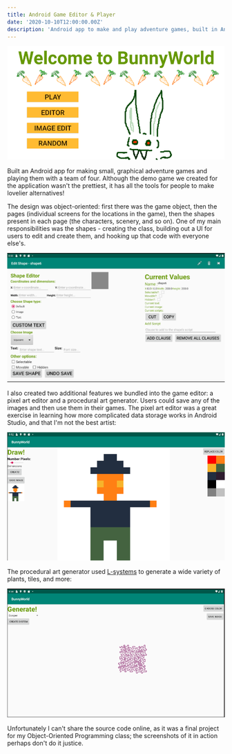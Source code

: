 ```yaml
---
title: Android Game Editor & Player
date: '2020-10-10T12:00:00.00Z'
description: 'Android app to make and play adventure games, built in Android Studio with Java and Kotlin'
---
```


![Title](./title.png)

Built an Android app for making small, graphical adventure games and playing them with a team of four. Although the demo game we created for the application wasn't the prettiest, it has all the tools for people to make lovelier alternatives!

The design was object-oriented: first there was the game object, then the pages (individual screens for the locations in the game), then the shapes present in each page (the characters, scenery, and so on). One of my main responsibilities was the shapes - creating the class, building out a UI for users to edit and create them, and hooking up that code with everyone else's. 

![Shape Editor](./shape_editor.PNG)

I also created two additional features we bundled into the game editor: a pixel art editor and a procedural art generator. Users could save any of the images and then use them in their games. The pixel art editor was a great exercise in learning how more complicated data storage works in Android Studio, and that I'm not the best artist:

![Pixel Art Editor](./pixel_art.PNG)

The procedural art generator used [L-systems](https://en.wikipedia.org/wiki/L-system#:~:text=An%20L%2Dsystem%20consists%20of,generated%20strings%20into%20geometric%20structures.) to generate a wide variety of plants, tiles, and more:

![Random Generator](./random_generator.PNG)

Unfortunately I can't share the source code online, as it was a final project for my Object-Oriented Programming class; the screenshots of it in action perhaps don't do it justice.
